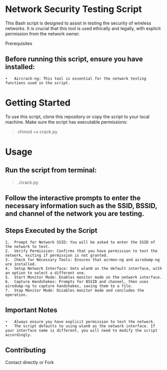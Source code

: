 # Network Security Testing Script

This Bash script is designed to assist in testing the security of wireless networks. It is crucial that this tool is used ethically and legally, with explicit permission from the network owner.

Prerequisites

## Before running this script, ensure you have installed:

	•	Aircrack-ng: This tool is essential for the network testing functions used in the script.

# Getting Started

To use this script, clone this repository or copy the script to your local machine. Make sure the script has executable permissions:

> chmod +x crack.py

# Usage

## Run the script from terminal:

> ./crack.py

## Follow the interactive prompts to enter the necessary information such as the SSID, BSSID, and channel of the network you are testing.

## Steps Executed by the Script

	1.	Prompt for Network SSID: You will be asked to enter the SSID of the network to test.
	2.	Verify Permission: Confirms that you have permission to test the network, exiting if permission is not granted.
	3.	Check for Necessary Tools: Ensures that airmon-ng and airodump-ng are installed.
	4.	Setup Network Interface: Sets wlan0 as the default interface, with an option to select a different one.
	5.	Start Monitor Mode: Enables monitor mode on the network interface.
	6.	Capture Handshakes: Prompts for BSSID and channel, then uses airodump-ng to capture handshakes, saving them to a file.
	7.	Stop Monitor Mode: Disables monitor mode and concludes the operation.

## Important Notes

	•	Always ensure you have explicit permission to test the network.
	•	The script defaults to using wlan0 as the network interface. If your interface name is different, you will need to modify the script accordingly.

## Contributing
Contact directly or Fork 